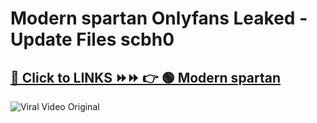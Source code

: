 
 # Modern spartan Onlyfans Leaked - Update Files scbh0

## <h2><a href="https://clipsfans.com/Modern_spartan&ref=git">🔗 Click to LINKS ⏩⏩ 👉 🟢 Modern spartan </a></h2>

<a href="https://clipsfans.com/Modern_spartan&ref=git" rel="nofollow" data-target="animated-image.originalLink"><img src="https://i.ibb.co.com/xMMVF88/686577567.gif" alt="Viral Video Original" style="max-width: 100%; display: inline-block;" data-target="animated-image.originalImage"></a>

